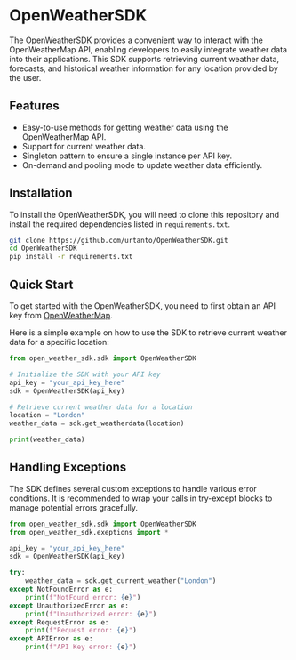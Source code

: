 # OpenWeatherSDK

The OpenWeatherSDK provides a convenient way to interact with the OpenWeatherMap API, enabling developers to easily integrate weather data into their applications. This SDK supports retrieving current weather data, forecasts, and historical weather information for any location provided by the user.

## Features

- Easy-to-use methods for getting weather data using the OpenWeatherMap API.
- Support for current weather data.
- Singleton pattern to ensure a single instance per API key.
- On-demand and pooling mode to update weather data efficiently.

## Installation

To install the OpenWeatherSDK, you will need to clone this repository and install the required dependencies listed in `requirements.txt`.

```bash
git clone https://github.com/urtanto/OpenWeatherSDK.git
cd OpenWeatherSDK
pip install -r requirements.txt
```

## Quick Start

To get started with the OpenWeatherSDK, you need to first obtain an API key from [OpenWeatherMap](https://openweathermap.org/api).

Here is a simple example on how to use the SDK to retrieve current weather data for a specific location:

```python
from open_weather_sdk.sdk import OpenWeatherSDK

# Initialize the SDK with your API key
api_key = "your_api_key_here"
sdk = OpenWeatherSDK(api_key)

# Retrieve current weather data for a location
location = "London"
weather_data = sdk.get_weatherdata(location)

print(weather_data)
```

## Handling Exceptions

The SDK defines several custom exceptions to handle various error conditions. It is recommended to wrap your calls in try-except blocks to manage potential errors gracefully.

```python
from open_weather_sdk.sdk import OpenWeatherSDK
from open_weather_sdk.exeptions import *

api_key = "your_api_key_here"
sdk = OpenWeatherSDK(api_key)

try:
    weather_data = sdk.get_current_weather("London")
except NotFoundError as e:
    print(f"NotFound error: {e}")
except UnauthorizedError as e:
    print(f"Unauthorized error: {e}")
except RequestError as e:
    print(f"Request error: {e}")
except APIError as e:
    print(f"API Key error: {e}")
```
